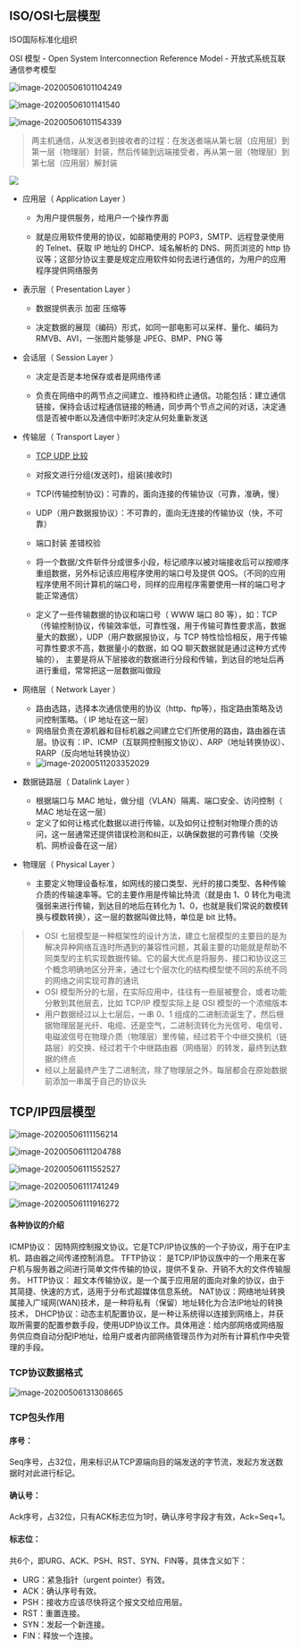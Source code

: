 ## ISO/OSI七层模型

ISO国际标准化组织

 OSI 模型 - Open System Interconnection Reference Model - 开放式系统互联通信参考模型

![image-20200506101104249](../../Images/image-20200506101104249.png)

![image-20200506101141540](../../Images/image-20200506101141540.png)

![image-20200506101154339](../../Images/image-20200506101154339.png)

> 两主机通信，从发送者到接收者的过程：在发送者端从第七层（应用层）到第一层（物理层）封装，然后传输到远端接受者，再从第一层（物理层）到第七层（应用层）解封装

 ![](https://images2015.cnblogs.com/blog/1099668/201702/1099668-20170212153338135-125492424.jpg)



- 应用层（ Application Layer ）

  - 为用户提供服务，给用户一个操作界面

  - 就是应用软件使用的协议，如邮箱使用的 POP3，SMTP、远程登录使用的 Telnet、获取 IP 地址的 DHCP、域名解析的 DNS、网页浏览的 http 协议等；这部分协议主要是规定应用软件如何去进行通信的，为用户的应用程序提供网络服务

- 表示层（ Presentation Layer ）

  - 数据提供表示 加密 压缩等

  - 决定数据的展现（编码）形式，如同一部电影可以采样、量化、编码为 RMVB、AVI，一张图片能够是 JPEG、BMP、PNG 等

- 会话层（ Session Layer ）

  - 决定是否是本地保存或者是网络传递

  - 负责在网络中的两节点之间建立、维持和终止通信。功能包括：建立通信链接，保持会话过程通信链接的畅通，同步两个节点之间的对话，决定通信是否被中断以及通信中断时决定从何处重新发送

- 传输层（ Transport Layer ）

  - [TCP UDP 比较](https://juejin.im/post/5c6fbf54f265da2db718216a)

  - 对报文进行分组(发送时)，组装(接收时)
  - TCP(传输控制协议)：可靠的，面向连接的传输协议（可靠，准确，慢）
  - UDP（用户数据报协议）：不可靠的，面向无连接的传输协议（快，不可靠）
  - 端口封装 差错校验

  - 将一个数据/文件斩件分成很多小段，标记顺序以被对端接收后可以按顺序重组数据，另外标记该应用程序使用的端口号及提供 QOS。（不同的应用程序使用不同计算机的端口号，同样的应用程序需要使用一样的端口号才能正常通信）
  - 定义了一些传输数据的协议和端口号（ WWW 端口 80 等），如：TCP（传输控制协议，传输效率低，可靠性强，用于传输可靠性要求高，数据量大的数据），UDP（用户数据报协议，与 TCP 特性恰恰相反，用于传输可靠性要求不高，数据量小的数据，如 QQ 聊天数据就是通过这种方式传输的）， 主要是将从下层接收的数据进行分段和传输，到达目的地址后再进行重组，常常把这一层数据叫做段

- 网络层（ Network Layer ）

  - 路由选路，选择本次通信使用的协议（http、ftp等），指定路由策略及访问控制策略。（ IP 地址在这一层）
  - 网络层负责在源机器和目标机器之间建立它们所使用的路由，路由器在该层。协议有：IP、ICMP（互联网控制报文协议）、ARP（地址转换协议）、RARP（反向地址转换协议）
  - ![image-20200511203352029](../../Images/image-20200511203352029.png)

- 数据链路层（ Datalink Layer ）

  - 根据端口与 MAC 地址，做分组（VLAN）隔离、端口安全、访问控制（ MAC 地址在这一层）
  - 定义了如何让格式化数据以进行传输，以及如何让控制对物理介质的访问，这一层通常还提供错误检测和纠正，以确保数据的可靠传输（交换机、网桥设备在这一层）

- 物理层（ Physical Layer ）

  - 主要定义物理设备标准，如网线的接口类型、光纤的接口类型、各种传输介质的传输速率等。它的主要作用是传输比特流（就是由 1、0 转化为电流强弱来进行传输，到达目的地后在转化为 1、0，也就是我们常说的数模转换与模数转换），这一层的数据叫做比特，单位是 bit 比特。

> - OSI 七层模型是一种框架性的设计方法，建立七层模型的主要目的是为解决异种网络互连时所遇到的兼容性问题，其最主要的功能就是帮助不同类型的主机实现数据传输。它的最大优点是将服务、接口和协议这三个概念明确地区分开来，通过七个层次化的结构模型使不同的系统不同的网络之间实现可靠的通讯
> - OSI 模型所分的七层，在实际应用中，往往有一些层被整合，或者功能分散到其他层去，比如 TCP/IP 模型实际上是 OSI 模型的一个浓缩版本
> - 用户数据经过以上七层后，一串 0、1 组成的二进制流诞生了，然后根据物理层是光纤、电缆、还是空气，二进制流转化为光信号、电信号、电磁波信号在物理介质（物理层）里传输，经过若干个中继交换机（链路层）的交换、经过若干个中继路由器（网络层）的转发，最终到达数据的终点
> - 经以上层最终产生了二进制流，除了物理层之外，每层都会在原始数据前添加一串属于自己的协议头

## TCP/IP四层模型

![image-20200506111156214](../../Images/image-20200506111156214.png)

![image-20200506111204788](../../Images/image-20200506111204788.png)

![image-20200506111552527](../../Images/image-20200506111552527.png)

![image-20200506111741249](../../Images/image-20200506111741249.png)

![image-20200506111916272](../../Images/image-20200506111916272.png)

#### 各种协议的介绍

ICMP协议： 因特网控制报文协议。它是TCP/IP协议族的一个子协议，用于在IP主机、路由器之间传递控制消息。
TFTP协议： 是TCP/IP协议族中的一个用来在客户机与服务器之间进行简单文件传输的协议，提供不复杂、开销不大的文件传输服务。
HTTP协议： 超文本传输协议，是一个属于应用层的面向对象的协议，由于其简捷、快速的方式，适用于分布式超媒体信息系统。
NAT协议：网络地址转换属接入广域网(WAN)技术，是一种将私有（保留）地址转化为合法IP地址的转换技术，
DHCP协议：动态主机配置协议，是一种让系统得以连接到网络上，并获取所需要的配置参数手段，使用UDP协议工作。具体用途：给内部网络或网络服务供应商自动分配IP地址，给用户或者内部网络管理员作为对所有计算机作中央管理的手段。

### TCP协议数据格式

![image-20200506131308665](../../Images/image-20200506131308665.png)

### TCP包头作用

#### 序号：

Seq序号，占32位，用来标识从TCP源端向目的端发送的字节流，发起方发送数据时对此进行标记。

#### 确认号：

Ack序号，占32位，只有ACK标志位为1时，确认序号字段才有效，Ack=Seq+1。

#### 标志位：

共6个，即URG、ACK、PSH、RST、SYN、FIN等，具体含义如下：

- URG：紧急指针（urgent pointer）有效。
- ACK：确认序号有效。
- PSH：接收方应该尽快将这个报文交给应用层。
- RST：重置连接。
- SYN：发起一个新连接。
- FIN：释放一个连接。

